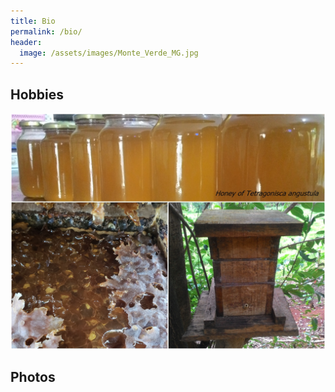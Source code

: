 ```yaml
---
title: Bio
permalink: /bio/
header:
  image: /assets/images/Monte_Verde_MG.jpg
---
```









## Hobbies
![Jataí](/assets/photos/general/jatai.jpg "Jataí")





## Photos
